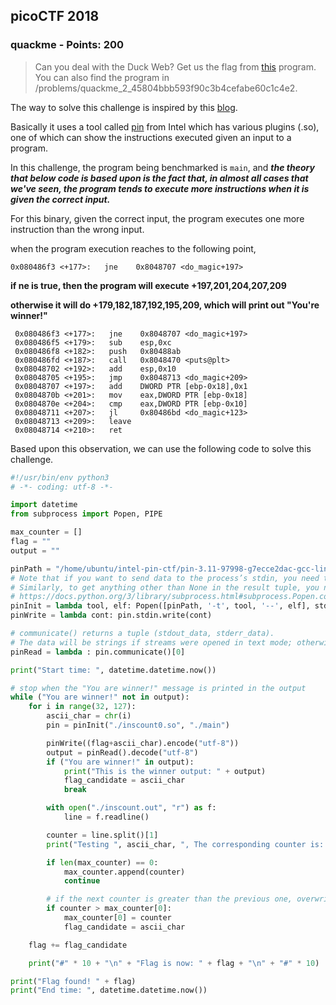 ## picoCTF 2018
### quackme - Points: 200

>Can you deal with the Duck Web? Get us the flag from [this](https://2018shell.picoctf.com/static/197682216dbdd2c67ae043dc531d4cfc/main) program. You can also find the program in /problems/quackme_2_45804bbb593f90c3b4cefabe60c1c4e2.

The way to solve this challenge is inspired by this [blog](https://ctf-wiki.github.io/ctf-tools/binary-core-tools/instrumentation/intel_pin/).

Basically it uses a tool called [pin](https://software.intel.com/en-us/articles/pin-a-dynamic-binary-instrumentation-tool) from Intel which has various plugins (.so), one of which can show the instructions executed given an input to a program.

In this challenge, the program being benchmarked is `main`, and **_the theory that below code is based upon is the fact that, in almost all cases that we've seen, the program tends to execute more instructions when it is given the correct input._**

For this binary, given the correct input, the program executes one more instruction than the wrong input.

when the program execution reaches to the following point,

`0x080486f3 <+177>:   jne    0x8048707 <do_magic+197>`

**if ne is true, then the program will execute +197,201,204,207,209**

**otherwise it will do +179,182,187,192,195,209, which will print out "You're winner!"**

```assembly
 0x080486f3 <+177>:   jne    0x8048707 <do_magic+197>
 0x080486f5 <+179>:   sub    esp,0xc
 0x080486f8 <+182>:   push   0x80488ab
 0x080486fd <+187>:   call   0x8048470 <puts@plt>
 0x08048702 <+192>:   add    esp,0x10
 0x08048705 <+195>:   jmp    0x8048713 <do_magic+209>
 0x08048707 <+197>:   add    DWORD PTR [ebp-0x18],0x1
 0x0804870b <+201>:   mov    eax,DWORD PTR [ebp-0x18]
 0x0804870e <+204>:   cmp    eax,DWORD PTR [ebp-0x10]
 0x08048711 <+207>:   jl     0x80486bd <do_magic+123>
 0x08048713 <+209>:   leave
 0x08048714 <+210>:   ret
```

Based upon this observation, we can use the following code to solve this challenge.

```python
#!/usr/bin/env python3
# -*- coding: utf-8 -*-

import datetime
from subprocess import Popen, PIPE

max_counter = []
flag = ""
output = ""

pinPath = "/home/ubuntu/intel-pin-ctf/pin-3.11-97998-g7ecce2dac-gcc-linux/pin"
# Note that if you want to send data to the process’s stdin, you need to create the Popen object with stdin=PIPE.
# Similarly, to get anything other than None in the result tuple, you need to give stdout=PIPE and/or stderr=PIPE too.
# https://docs.python.org/3/library/subprocess.html#subprocess.Popen.communicate
pinInit = lambda tool, elf: Popen([pinPath, '-t', tool, '--', elf], stdin = PIPE, stdout = PIPE)
pinWrite = lambda cont: pin.stdin.write(cont)

# communicate() returns a tuple (stdout_data, stderr_data). 
# The data will be strings if streams were opened in text mode; otherwise, bytes.
pinRead = lambda : pin.communicate()[0]

print("Start time: ", datetime.datetime.now())

# stop when the "You are winner!" message is printed in the output
while ("You are winner!" not in output):
    for i in range(32, 127):
        ascii_char = chr(i)
        pin = pinInit("./inscount0.so", "./main")

        pinWrite((flag+ascii_char).encode("utf-8"))
        output = pinRead().decode("utf-8")
        if ("You are winner!" in output):
            print("This is the winner output: " + output)
            flag_candidate = ascii_char
            break

        with open("./inscount.out", "r") as f:
            line = f.readline()

        counter = line.split()[1]
        print("Testing ", ascii_char, ", The corresponding counter is: ", counter)

        if len(max_counter) == 0:
            max_counter.append(counter)
            continue

        # if the next counter is greater than the previous one, overwrite the previous counter
        if counter > max_counter[0]:
            max_counter[0] = counter
            flag_candidate = ascii_char

    flag += flag_candidate

    print("#" * 10 + "\n" + "Flag is now: " + flag + "\n" + "#" * 10)

print("Flag found! " + flag)
print("End time: ", datetime.datetime.now())
```
